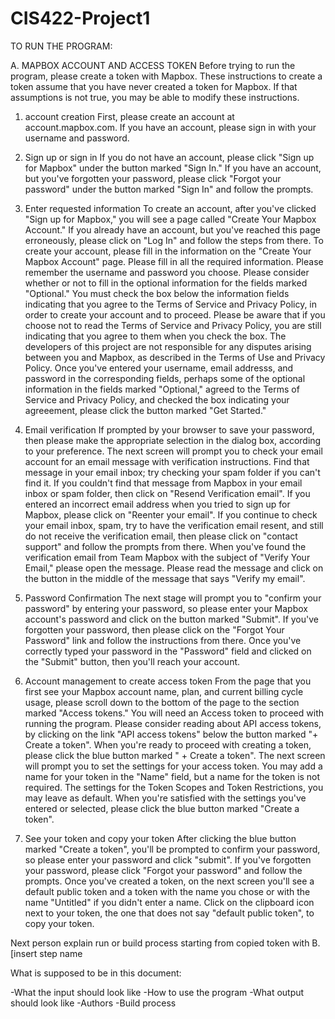 # CIS422-Project1

TO RUN THE PROGRAM:

A. MAPBOX ACCOUNT AND ACCESS TOKEN 
Before trying to run the program, please create a token with Mapbox. These instructions to create a token assume that you have never created
a token for Mapbox. If that assumptions is not true, you may be able to modify these instructions. 

1. account creation
First, please create an account at account.mapbox.com. If you have an account, please sign in with your username and password. 

2. Sign up or sign in
If you do not have an account, please click "Sign up for Mapbox" under the button marked "Sign In."
If you have an account, but you've forgotten your password, please click "Forgot your password" under the button 
marked "Sign In" and follow the prompts.

3. Enter requested information
To create an account, after you've clicked "Sign up for Mapbox," you will see a page called "Create Your Mapbox Account."
If you already have an account, but you've reached this page erroneously, please click on "Log In" and follow the steps from there.
To create your account, please fill in the information on the "Create Your Mapbox Account" page. Please fill in all the required information.
Please remember the username and password you choose. 
Please consider whether or not to fill in the optional information for the fields marked "Optional."
You must check the box below the information fields indicating that you agree to the Terms of Service and Privacy Policy, 
in order to create your account and to proceed.
Please be aware that if you choose not to read the Terms of Service and Privacy Policy, 
you are still indicating that you agree to them when you check the box.
The developers of this project are not responsible for any disputes arising between you and Mapbox, 
as described in the Terms of Use and Privacy Policy.
Once you've entered your username, email addresss, and password in the corresponding fields, perhaps some of the optional information in the 
fields marked "Optional," agreed to the Terms of Service and Privacy Policy, and checked the box indicating your agreeement, 
please click the button marked "Get Started."

4. Email verification
If prompted by your browser to save your password, then please make the appropriate selection in the dialog box, according to your preference.
The next screen will prompt you to check your email account for an email message with verification instructions.
Find that message in your email inbox; try checking your spam folder if you can't find it.
If you couldn't find that message from Mapbox in your email inbox or spam folder, then click on "Resend Verification email". 
If you entered an incorrect email address when you tried to sign up for Mapbox, please click on "Reenter your email".
If you continue to check your email inbox, spam, try to have the verification email resent, and still do not receive the verification email,
then please click on "contact support" and follow the prompts from there.
When you've found the verification email from Team Mapbox with the subject of "Verify Your Email," please open the message.
Please read the message and click on the button in the middle of the message that says "Verify my email".

5. Password Confirmation
The next stage will prompt you to "confirm your password" by entering your password, so please enter your Mapbox account's password
and click on the button marked "Submit". If you've forgotten your password, then please click on the "Forgot Your Password"
link and follow the instructions from there. 
Once you've correctly typed your password in the "Password" field and clicked on the "Submit" button, then you'll reach your account.

6. Account management to create access token
From the page that you first see your Mapbox account name, plan, and current billing cycle usage, please scroll down to the bottom of the page
to the section marked "Access tokens."
You will need an Access token to proceed with running the program. 
Please consider reading about API access tokens, by clicking on the link "API access tokens" below the button marked "+ Create a token".
When you're ready to proceed with creating a token, please click the blue button marked " + Create a token".
The next screen will prompt you to set the settings for your access token. You may add a name for your token in the "Name" field,
but a name for the token is not required. The settings for the Token Scopes and Token Restrictions, you may leave as default.
When you're satisfied with the settings you've entered or selected, please click the blue button marked "Create a token".

7. See your token and copy your token
After clicking the blue button marked "Create a token", you'll be prompted to confirm your password, 
so please enter your password and click "submit".
If you've forgotten your password, please click "Forgot your password" and follow the prompts.
Once you've created a token, on the next screen you'll see a default public token and a token with the name you chose 
or with the name "Untitled" if you didn't enter a name. 
Click on the clipboard icon next to your token, the one that does not say "default public token", to copy your token.

Next person explain run or build process starting from copied token with B. [insert step name 








What is supposed to be in this document:

-What the input should look like
-How to use the program
-What output should look like
-Authors
-Build process 


